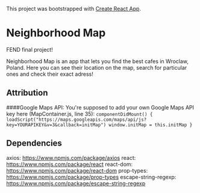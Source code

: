 This project was bootstrapped with [Create React App](https://github.com/facebookincubator/create-react-app).


# Neighborhood Map
FEND final project!

Neighborhood Map is an app that lets you find the best cafes in Wroclaw, Poland.
Here you can see their location on the map, search for particular ones and check their exact adress!

## Attribution
####Google Maps API:
You're supposed to add your own Google Maps API key here (MapContainer.js, line 35):
`componentDidMount() {
    loadScript("https://maps.googleapis.com/maps/api/js?key=YOURAPIKEY&v=3&callback=initMap")
    window.initMap = this.initMap
  }`

## Dependencies
axios: https://www.npmjs.com/package/axios
react: https://www.npmjs.com/package/react
react-dom: https://www.npmjs.com/package/react-dom
prop-types: https://www.npmjs.com/package/prop-types
escape-string-regexp: https://www.npmjs.com/package/escape-string-regexp
